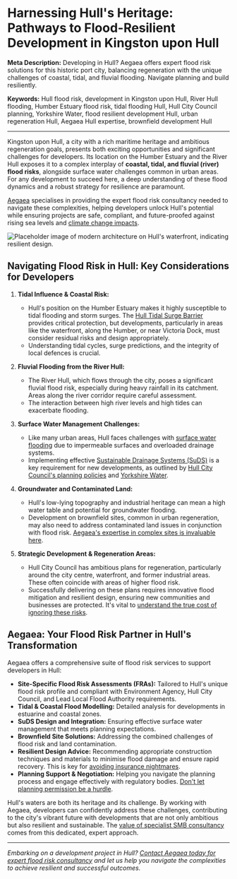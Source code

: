 # Harnessing Hull's Heritage: Pathways to Flood-Resilient Development in Kingston upon Hull

**Meta Description:** Developing in Hull? Aegaea offers expert flood risk solutions for this historic port city, balancing regeneration with the unique challenges of coastal, tidal, and fluvial flooding. Navigate planning and build resiliently.

**Keywords:** Hull flood risk, development in Kingston upon Hull, River Hull flooding, Humber Estuary flood risk, tidal flooding Hull, Hull City Council planning, Yorkshire Water, flood resilient development Hull, urban regeneration Hull, Aegaea Hull expertise, brownfield development Hull

---

Kingston upon Hull, a city with a rich maritime heritage and ambitious regeneration goals, presents both exciting opportunities and significant challenges for developers. Its location on the Humber Estuary and the River Hull exposes it to a complex interplay of **coastal, tidal, and fluvial (river) flood risks**, alongside surface water challenges common in urban areas. For any development to succeed here, a deep understanding of these flood dynamics and a robust strategy for resilience are paramount.

[Aegaea](https://aegaea.com) specialises in providing the expert flood risk consultancy needed to navigate these complexities, helping developers unlock Hull's potential while ensuring projects are safe, compliant, and future-proofed against rising sea levels and [climate change impacts](https://camerhann.github.io/blog/climate-change-property-future-flood-risk).

![Placeholder image of modern architecture on Hull's waterfront, indicating resilient design.](/images/blog/hull-waterside-development-resilience.png)

## Navigating Flood Risk in Hull: Key Considerations for Developers

1.  **Tidal Influence & Coastal Risk:**
    *   Hull's position on the Humber Estuary makes it highly susceptible to tidal flooding and storm surges. The [Hull Tidal Surge Barrier](https://www.gov.uk/government/news/major-milestone-for-hull-tidal-barrier-regeneration) provides critical protection, but developments, particularly in areas like the waterfront, along the Humber, or near Victoria Dock, must consider residual risks and design appropriately.
    *   Understanding tidal cycles, surge predictions, and the integrity of local defences is crucial.

2.  **Fluvial Flooding from the River Hull:**
    *   The River Hull, which flows through the city, poses a significant fluvial flood risk, especially during heavy rainfall in its catchment. Areas along the river corridor require careful assessment.
    *   The interaction between high river levels and high tides can exacerbate flooding.

3.  **Surface Water Management Challenges:**
    *   Like many urban areas, Hull faces challenges with [surface water flooding](https://camerhann.github.io/blog/surface-water-flooding-hidden-menace-prepare) due to impermeable surfaces and overloaded drainage systems.
    *   Implementing effective [Sustainable Drainage Systems (SuDS)](https://camerhann.github.io/blog/suds-guide-homeowners-small-developers) is a key requirement for new developments, as outlined by [Hull City Council's planning policies](https://www.hull.gov.uk/planning-and-building-control/planning) and [Yorkshire Water](https://www.yorkshirewater.com/developers/drainage/).

4.  **Groundwater and Contaminated Land:**
    *   Hull's low-lying topography and industrial heritage can mean a high water table and potential for groundwater flooding.
    *   Development on brownfield sites, common in urban regeneration, may also need to address contaminated land issues in conjunction with flood risk. [Aegaea's expertise in complex sites is invaluable here](https://aegaea.com/case-studies).

5.  **Strategic Development & Regeneration Areas:**
    *   Hull City Council has ambitious plans for regeneration, particularly around the city centre, waterfront, and former industrial areas. These often coincide with areas of higher flood risk.
    *   Successfully delivering on these plans requires innovative flood mitigation and resilient design, ensuring new communities and businesses are protected. It's vital to [understand the true cost of ignoring these risks](https://camerhann.github.io/blog/true-cost-of-ignoring-flood-risk).

## Aegaea: Your Flood Risk Partner in Hull's Transformation

Aegaea offers a comprehensive suite of flood risk services to support developers in Hull:

*   **Site-Specific Flood Risk Assessments (FRAs):** Tailored to Hull's unique flood risk profile and compliant with Environment Agency, Hull City Council, and Lead Local Flood Authority requirements.
*   **Tidal & Coastal Flood Modelling:** Detailed analysis for developments in estuarine and coastal zones.
*   **SuDS Design and Integration:** Ensuring effective surface water management that meets planning expectations.
*   **Brownfield Site Solutions:** Addressing the combined challenges of flood risk and land contamination.
*   **Resilient Design Advice:** Recommending appropriate construction techniques and materials to minimise flood damage and ensure rapid recovery. This is key for [avoiding insurance nightmares](https://camerhann.github.io/blog/insurance-nightmares-proper-fra-can-save-hassle).
*   **Planning Support & Negotiation:** Helping you navigate the planning process and engage effectively with regulatory bodies. [Don't let planning permission be a hurdle](https://camerhann.github.io/blog/planning-permission-denied-flood-risk-expert-help).

Hull's waters are both its heritage and its challenge. By working with Aegaea, developers can confidently address these challenges, contributing to the city's vibrant future with developments that are not only ambitious but also resilient and sustainable. The [value of specialist SMB consultancy](https://camerhann.github.io/blog/smb-flood-risk-consultancy-value) comes from this dedicated, expert approach.

---

*Embarking on a development project in Hull? [Contact Aegaea today for expert flood risk consultancy](https://aegaea.com/contact-us) and let us help you navigate the complexities to achieve resilient and successful outcomes.*